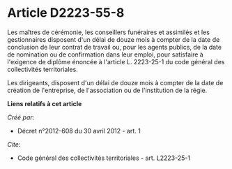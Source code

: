 # Article D2223-55-8

Les maîtres de cérémonie, les conseillers funéraires et assimilés et les gestionnaires disposent d'un délai de douze mois à
compter de la date de conclusion de leur contrat de travail ou, pour les agents publics, de la date de nomination ou de
confirmation dans leur emploi, pour satisfaire à l'exigence de diplôme énoncée à l'article L. 2223-25-1 du code général des
collectivités territoriales.

Les dirigeants, disposent d'un délai de douze mois à compter de la date de création de l'entreprise, de l'association ou de
l'institution de la régie.

**Liens relatifs à cet article**

_Créé par_:

  - Décret n°2012-608 du 30 avril 2012 - art. 1

_Cite_:

  - Code général des collectivités territoriales - art. L2223-25-1
